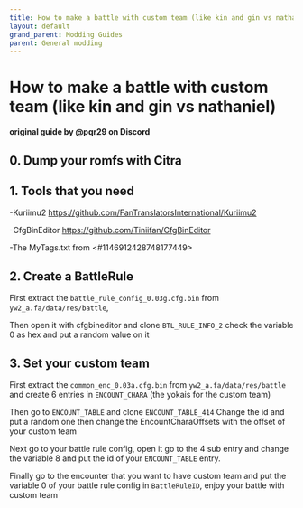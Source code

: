 ```yaml
---
title: How to make a battle with custom team (like kin and gin vs nathaniel)
layout: default
grand_parent: Modding Guides
parent: General modding
---
```

# How to make a battle with custom team (like kin and gin vs nathaniel)
**original guide by @pqr29 on Discord**

## 0. Dump your romfs with Citra


## 1. Tools that you need

-Kuriimu2 https://github.com/FanTranslatorsInternational/Kuriimu2

-CfgBinEditor 
https://github.com/Tiniifan/CfgBinEditor

-The MyTags.txt from <#1146912428748177449> 

## 2. Create a BattleRule

First extract the `battle_rule_config_0.03g.cfg.bin` from `yw2_a.fa/data/res/battle`,

Then open it with cfgbineditor and clone `BTL_RULE_INFO_2` check the variable 0 as hex and put a random value on it

## 3. Set your custom team

First extract the `common_enc_0.03a.cfg.bin` from `yw2_a.fa/data/res/battle`  and create 6 entries in `ENCOUNT_CHARA` (the yokais for the custom team) 

Then go to `ENCOUNT_TABLE` and clone `ENCOUNT_TABLE_414`
Change the id and put a random one then change the EncountCharaOffsets with the offset of your custom team

Next go to your battle rule config, open it go to the 4 sub entry and change the variable 8 and put the id of your `ENCOUNT_TABLE` entry.

Finally go to the encounter that you want to have custom team and put the variable 0 of your battle rule config in `BattleRuleID`, enjoy your battle with custom team

